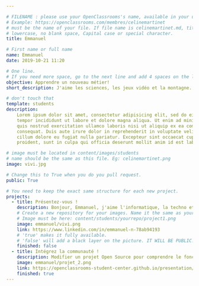 ```yaml
---

# FILENAME : please use your OpenClassrooms's name, available in your url.
# Example: https://openclassrooms.com/membres/celinemartinet
# must be the name of your file. If file name is celinemartinet.md, title is celinemartinet.
# lowercase, no blank space, Capital case or special character.
title: Emmanuel

# First name or full name
name: Emmanuel
date: 2019-10-21 11:20

# One line.
# If you need more space, go to the next line and add 4 spaces on the left, as in 'description'.
objective: Apprendre un nouveau métier!
short_description: J'aime les sciences, les jeux vidéo et la montagne.

# don't touch that
template: students
description:
    Lorem ipsum dolor sit amet, consectetur adipisicing elit, sed do eiusmod
    tempor incididunt ut labore et dolore magna aliqua. Ut enim ad minim veniam,
    quis nostrud exercitation ullamco laboris nisi ut aliquip ex ea commodo
    consequat. Duis aute irure dolor in reprehenderit in voluptate velit esse
    cillum dolore eu fugiat nulla pariatur. Excepteur sint occaecat cupidatat non
    proident, sunt in culpa qui officia deserunt mollit anim id est laborum.

# image must be located in content/images/students
# name should be the same as this file. Eg: celinemartinet.png
image: vivi.jpg

# Change this to True when you do you pull request.
public: True

# You need to keep the exact same structure for each new project.
projects:
  - title: Présentez-vous !
    description: Bonjour, Emmanuel, j'aime l'informatique, la techno et les jeux vidéo
    # Create a new repository for your images. Name it the same as your nickname and profile picture.
    # Image must be here: content/students/yourrepo/project1.png
    image: emmanuel/vivi.png
    link: https://www.linkedin.com/in/emmanuel-n-78ab94193
    # 'true' makes it fully available.
    # 'false' will add a black layer on the picture. IT WILL BE PUBLIC!
    finished: false
  - title: Intégrez la communauté !
    description: Modifier un projet Open Source pour comprendre le fonctionnement de Git, de Github et des pull requests. 
    image: emmanuel/projet_2.png
    link: https://openclassrooms-student-center.github.io/presentation/students/emmanuel.html
    finished: true
---
```


